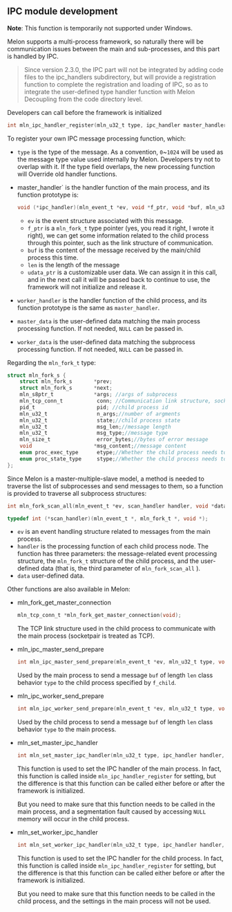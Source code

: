 ## IPC module development



**Note**: This function is temporarily not supported under Windows.

Melon supports a multi-process framework, so naturally there will be communication issues between the main and sub-processes, and this part is handled by IPC.

> Since version 2.3.0, the IPC part will not be integrated by adding code files to the ipc_handlers subdirectory, but will provide a registration function to complete the registration and loading of IPC, so as to integrate the user-defined type handler function with Melon Decoupling from the code directory level.

Developers can call before the framework is initialized

```c
int mln_ipc_handler_register(mln_u32_t type, ipc_handler master_handler, ipc_handler worker_handler, void *master_data, void *worker_data);
```

To register your own IPC message processing function, which:

- `type` is the type of the message. As a convention, `0`~`1024` will be used as the message type value used internally by Melon. Developers try not to overlap with it. If the type field overlaps, the new processing function will Override old handler functions.

- master_handler` is the handler function of the main process, and its function prototype is:

  ```c
  void (*ipc_handler)(mln_event_t *ev, void *f_ptr, void *buf, mln_u32_t len, void **udata_ptr);
  ```

  - `ev` is the event structure associated with this message.
  - `f_ptr` is a `mln_fork_t` type pointer (yes, you read it right, I wrote it right), we can get some information related to the child process through this pointer, such as the link structure of communication.
  - `buf` is the content of the message received by the main/child process this time.
  - `len` is the length of the message
  - `udata_ptr` is a customizable user data. We can assign it in this call, and in the next call it will be passed back to continue to use, the framework will not initialize and release it.

- `worker_handler` is the handler function of the child process, and its function prototype is the same as `master_handler`.

- `master_data` is the user-defined data matching the main process processing function. If not needed, `NULL` can be passed in.

- `worker_data` is the user-defined data matching the subprocess processing function. If not needed, `NULL` can be passed in.



Regarding the `mln_fork_t` type:

```c
struct mln_fork_s {
    struct mln_fork_s       *prev;
    struct mln_fork_s       *next;
    mln_s8ptr_t             *args; //args of subprocess
    mln_tcp_conn_t           conn; //Communication link structure, socketpair is used as tcp
    pid_t                    pid; //child process id
    mln_u32_t                n_args;//number of argments
    mln_u32_t                state;//child process state
    mln_u32_t                msg_len;//message length
    mln_u32_t                msg_type;//message type
    mln_size_t               error_bytes;//bytes of error message
    void                    *msg_content;//message content
    enum proc_exec_type      etype;//Whether the child process needs to be replaced by the exec image (exec) or not
    enum proc_state_type     stype;//Whether the child process needs to be restarted after exiting
};
```



Since Melon is a master-multiple-slave model, a method is needed to traverse the list of subprocesses and send messages to them, so a function is provided to traverse all subprocess structures:

```c
int mln_fork_scan_all(mln_event_t *ev, scan_handler handler, void *data);

typedef int (*scan_handler)(mln_event_t *, mln_fork_t *, void *);
```

- `ev` is an event handling structure related to messages from the main process.
- `handler` is the processing function of each child process node. The function has three parameters: the message-related event processing structure, the `mln_fork_t` structure of the child process, and the user-defined data (that is, the third parameter of `mln_fork_scan_all` ).
- `data` user-defined data.



Other functions are also available in Melon:

- mln_fork_get_master_connection

  ```c
  mln_tcp_conn_t *mln_fork_get_master_connection(void);
  ```

  The TCP link structure used in the child process to communicate with the main process (socketpair is treated as TCP).

- mln_ipc_master_send_prepare

  ```c
  int mln_ipc_master_send_prepare(mln_event_t *ev, mln_u32_t type, void *buf, mln_size_t len, mln_fork_t *f_child);
  ```

  Used by the main process to send a message `buf` of length `len` class behavior `type` to the child process specified by `f_child`.

- mln_ipc_worker_send_prepare

  ```c
  int mln_ipc_worker_send_prepare(mln_event_t *ev, mln_u32_t type, void *msg, mln_size_t len);
  ```

  Used by the child process to send a message `buf` of length `len` class behavior `type` to the main process.

- mln_set_master_ipc_handler

  ```c
  int mln_set_master_ipc_handler(mln_u32_t type, ipc_handler handler, void *data);
  ```

  This function is used to set the IPC handler of the main process. In fact, this function is called inside `mln_ipc_handler_register` for setting, but the difference is that this function can be called either before or after the framework is initialized.

  But you need to make sure that this function needs to be called in the main process, and a segmentation fault caused by accessing `NULL` memory will occur in the child process.

- mln_set_worker_ipc_handler

  ```c
  int mln_set_worker_ipc_handler(mln_u32_t type, ipc_handler handler, void *data);
  ```

  This function is used to set the IPC handler for the child process. In fact, this function is called inside `mln_ipc_handler_register` for setting, but the difference is that this function can be called either before or after the framework is initialized.

  But you need to make sure that this function needs to be called in the child process, and the settings in the main process will not be used.
